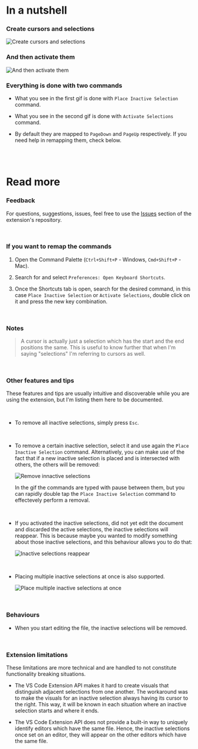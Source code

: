 # In a nutshell

### Create cursors and selections

![Create cursors and selections](https://media.giphy.com/media/v1.Y2lkPTc5MGI3NjExYWcxcm9vZGdpcmVydzhjNnVlcHp2MmhsdmxkNzRndzAwcHU2NnY1YSZlcD12MV9pbnRlcm5hbF9naWZfYnlfaWQmY3Q9Zw/nhmHtytEWzdUOVB68s/giphy.gif)

### And then activate them

![And then activate them](https://media.giphy.com/media/v1.Y2lkPTc5MGI3NjExM3ZiZHJ2aHR0dnFkb2h0bnNvamg5andmdXZpNHdzOGNjc3R2dWxkeSZlcD12MV9pbnRlcm5hbF9naWZfYnlfaWQmY3Q9Zw/tFsUvTNgfTILb8IooB/giphy.gif)

### Everything is done with two commands

-  What you see in the first gif is done with `Place Inactive Selection` command.

-  What you see in the second gif is done with `Activate Selections` command.

-  By default they are mapped to `PageDown` and `PageUp` respectively. If you need help in remapping them, check below.

<br>
<br>

# Read more

### Feedback

For questions, suggestions, issues, feel free to use the [Issues](https://github.com/srares13/keyboard-cursors-and-selections/issues) section of the extension's repository.

<br>

### If you want to remap the commands

1. Open the Command Palette (`Ctrl+Shift+P` - Windows, `Cmd+Shift+P` - Mac).

2. Search for and select `Preferences: Open Keyboard Shortcuts`.

3. Once the Shortcuts tab is open, search for the desired command, in this case `Place Inactive Selection` or `Activate Selections`, double click on it and press the new key combination.

<br>

### Notes

> A cursor is actually just a selection which has the start and the end positions the same. This is useful to know further that when I'm saying "selections" I'm referring to cursors as well.

<br>

### Other features and tips

These features and tips are usually intuitive and discoverable while you are using the extension, but I'm listing them here to be documented.

<br>

-  To remove all inactive selections, simply press `Esc`.

<br>

-  To remove a certain inactive selection, select it and use again the `Place Inactive Selection` command. Alternatively, you can make use of the fact that if a new inactive selection is placed and is intersected with others, the others will be removed:

   ![Remove innactive selections](https://media.giphy.com/media/v1.Y2lkPTc5MGI3NjExdnI1dzA0bHpicW55NnA3enVlaGE1NHVsaHVxaDZyN2J4Znh2dHIyYSZlcD12MV9pbnRlcm5hbF9naWZfYnlfaWQmY3Q9Zw/gBoiWQQr3rdcZt3SFg/giphy.gif)

   In the gif the commands are typed with pause between them, but you can rapidly double tap the `Place Inactive Selection` command to effectevely perform a removal.

   <br>

-  If you activated the inactive selections, did not yet edit the document and discarded the active selections, the inactive selections will reappear. This is because maybe you wanted to modify something about those inactive selections, and this behaviour allows you to do that:

   ![Inactive selections reappear](https://media.giphy.com/media/v1.Y2lkPTc5MGI3NjExM3Zwc2tsb2RwczZobHNkamMwajMyZXU0dnA4ZHlsY3BubXNkNzFpaSZlcD12MV9pbnRlcm5hbF9naWZfYnlfaWQmY3Q9Zw/XTo0ZNyw3jCEsN5gdJ/giphy.gif)

   <br>

-  Placing multiple inactive selections at once is also supported.

   ![Place multiple inactive selections at once](https://media.giphy.com/media/v1.Y2lkPTc5MGI3NjExbmh1MG9qaWRmbGMyaGI0b3pnMm9hYjRoNHEydmg0MXVnZzIwYjg0cyZlcD12MV9pbnRlcm5hbF9naWZfYnlfaWQmY3Q9Zw/liMxQauYfMtQvplTQN/giphy.gif)

<br>

### Behaviours

-  When you start editing the file, the inactive selections will be removed.

<br>

### Extension limitations

These limitations are more technical and are handled to not constitute functionality breaking situations.

-  The VS Code Extension API makes it hard to create visuals that distinguish adjacent selections from one another. The workaround was to make the visuals for an inactive selection always having its cursor to the right. This way, it will be known in each situation where an inactive selection starts and where it ends.

-  The VS Code Extension API does not provide a built-in way to uniquely identify editors which have the same file. Hence, the inactive selections once set on an editor, they will appear on the other editors which have the same file.
